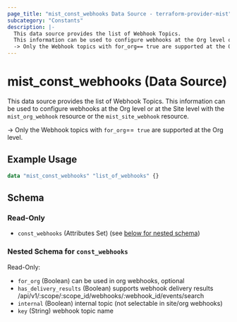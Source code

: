 ```yaml
---
page_title: "mist_const_webhooks Data Source - terraform-provider-mist"
subcategory: "Constants"
description: |-
  This data source provides the list of Webhook Topics.
  This information can be used to configure webhooks at the Org level or at the Site level with the mist_org_webhook resource or the mist_site_webhook resource.
  -> Only the Webhook topics with for_org== true are supported at the Org level.
---
```


# mist_const_webhooks (Data Source)

This data source provides the list of Webhook Topics.
This information can be used to configure webhooks at the Org level or at the Site level with the `mist_org_webhook` resource or the `mist_site_webhook` resource.

-> Only the Webhook topics with `for_org`==` true` are supported at the Org level.


## Example Usage

```terraform
data "mist_const_webhooks" "list_of_webhooks" {}
```

<!-- schema generated by tfplugindocs -->
## Schema

### Read-Only

- `const_webhooks` (Attributes Set) (see [below for nested schema](#nestedatt--const_webhooks))

<a id="nestedatt--const_webhooks"></a>
### Nested Schema for `const_webhooks`

Read-Only:

- `for_org` (Boolean) can be used in org webhooks, optional
- `has_delivery_results` (Boolean) supports webhook delivery results /api/v1/:scope/:scope_id/webhooks/:webhook_id/events/search
- `internal` (Boolean) internal topic (not selectable in site/org webhooks)
- `key` (String) webhook topic name